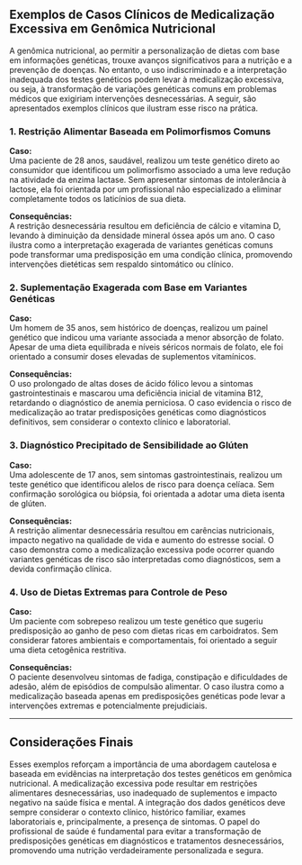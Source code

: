 
## Exemplos de Casos Clínicos de Medicalização Excessiva em Genômica Nutricional

A genômica nutricional, ao permitir a personalização de dietas com base em informações genéticas, trouxe avanços significativos para a nutrição e a prevenção de doenças. No entanto, o uso indiscriminado e a interpretação inadequada dos testes genéticos podem levar à medicalização excessiva, ou seja, à transformação de variações genéticas comuns em problemas médicos que exigiriam intervenções desnecessárias. A seguir, são apresentados exemplos clínicos que ilustram esse risco na prática.

### 1. **Restrição Alimentar Baseada em Polimorfismos Comuns**

**Caso:**  
Uma paciente de 28 anos, saudável, realizou um teste genético direto ao consumidor que identificou um polimorfismo associado a uma leve redução na atividade da enzima lactase. Sem apresentar sintomas de intolerância à lactose, ela foi orientada por um profissional não especializado a eliminar completamente todos os laticínios de sua dieta.

**Consequências:**  
A restrição desnecessária resultou em deficiência de cálcio e vitamina D, levando à diminuição da densidade mineral óssea após um ano. O caso ilustra como a interpretação exagerada de variantes genéticas comuns pode transformar uma predisposição em uma condição clínica, promovendo intervenções dietéticas sem respaldo sintomático ou clínico.

### 2. **Suplementação Exagerada com Base em Variantes Genéticas**

**Caso:**  
Um homem de 35 anos, sem histórico de doenças, realizou um painel genético que indicou uma variante associada a menor absorção de folato. Apesar de uma dieta equilibrada e níveis séricos normais de folato, ele foi orientado a consumir doses elevadas de suplementos vitamínicos.

**Consequências:**  
O uso prolongado de altas doses de ácido fólico levou a sintomas gastrointestinais e mascarou uma deficiência inicial de vitamina B12, retardando o diagnóstico de anemia perniciosa. O caso evidencia o risco de medicalização ao tratar predisposições genéticas como diagnósticos definitivos, sem considerar o contexto clínico e laboratorial.

### 3. **Diagnóstico Precipitado de Sensibilidade ao Glúten**

**Caso:**  
Uma adolescente de 17 anos, sem sintomas gastrointestinais, realizou um teste genético que identificou alelos de risco para doença celíaca. Sem confirmação sorológica ou biópsia, foi orientada a adotar uma dieta isenta de glúten.

**Consequências:**  
A restrição alimentar desnecessária resultou em carências nutricionais, impacto negativo na qualidade de vida e aumento do estresse social. O caso demonstra como a medicalização excessiva pode ocorrer quando variantes genéticas de risco são interpretadas como diagnósticos, sem a devida confirmação clínica.

### 4. **Uso de Dietas Extremas para Controle de Peso**

**Caso:**  
Um paciente com sobrepeso realizou um teste genético que sugeriu predisposição ao ganho de peso com dietas ricas em carboidratos. Sem considerar fatores ambientais e comportamentais, foi orientado a seguir uma dieta cetogênica restritiva.

**Consequências:**  
O paciente desenvolveu sintomas de fadiga, constipação e dificuldades de adesão, além de episódios de compulsão alimentar. O caso ilustra como a medicalização baseada apenas em predisposições genéticas pode levar a intervenções extremas e potencialmente prejudiciais.

---

## Considerações Finais

Esses exemplos reforçam a importância de uma abordagem cautelosa e baseada em evidências na interpretação dos testes genéticos em genômica nutricional. A medicalização excessiva pode resultar em restrições alimentares desnecessárias, uso inadequado de suplementos e impacto negativo na saúde física e mental. A integração dos dados genéticos deve sempre considerar o contexto clínico, histórico familiar, exames laboratoriais e, principalmente, a presença de sintomas. O papel do profissional de saúde é fundamental para evitar a transformação de predisposições genéticas em diagnósticos e tratamentos desnecessários, promovendo uma nutrição verdadeiramente personalizada e segura.
```

